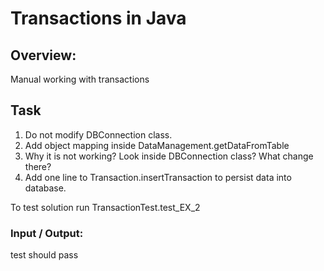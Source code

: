 # Transactions in Java

## Overview:

Manual working with transactions

## Task

1. Do not modify DBConnection class.
2. Add object mapping inside DataManagement.getDataFromTable
3. Why it is not working? Look inside DBConnection class? What change there?
4. Add one line to Transaction.insertTransaction to persist data into database.

To test solution run TransactionTest.test_EX_2

### Input / Output:

test should pass
